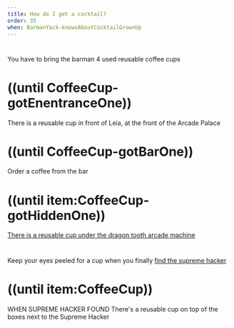 ```yaml
---
title: How do I get a cocktail?
order: 35
when: BarmanYack-knowsAboutCocktailGrownUp
---
```


#
You have to bring the barman 4 used reusable coffee cups

# ((until CoffeeCup-gotEnentranceOne))
There is a reusable cup in front of Leia, at the front of the Arcade Palace

# ((until CoffeeCup-gotBarOne))
Order a coffee from the bar

# ((until item:CoffeeCup-gotHiddenOne))
[There is a reusable cup under the dragon tooth arcade machine](something-under-arcade)

# 
Keep your eyes peeled for a cup when you finally [find the supreme hacker](find-supreme-hacker)

# ((until item:CoffeeCup))
WHEN SUPREME HACKER FOUND There's a reusable cup on top of the boxes next to the Supreme Hacker